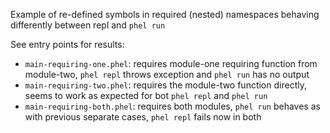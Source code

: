 Example of re-defined symbols in required (nested) namespaces behaving differently between repl and `phel run`


See entry points for results:

- `main-requiring-one.phel`: requires module-one requiring function from module-two, `phel repl` throws exception and `phel run` has no output
- `main-requiring-two.phel`: requires the module-two function directly, seems to work as expected for bot `phel repl` and `phel run`
- `main-requiring-both.phel`: requires both modules, `phel run` behaves as with previous separate cases, `phel repl` fails now in both
